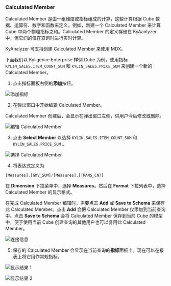 ### Calculated Member

Calculated Member 是由一组维度或指标组成的计算，这些计算根据 Cube 数据、运算符、数字和函数来定义。例如，新建一个 Calculated Member 来计算 Cube 中两个物理指标之和。Calculated Member 的定义存储在 KyAanlyzer 中，但它们的值在查询时进行实时计算。

KyAnalyzer 可支持创建 Calculated Member 来使用 MDX。 

下面我们以 Kyligence Enterprise 样例 Cube 为例，使用指标 `KYLIN_SALES.ITEM_COUNT_SUM` 和 `KYLIN_SALES.PRICE_SUM` 来创建一个新的 Calculated Member。

1. 点击指标面板右侧的**添加**按钮。

![添加指标](images/calculated_member_1.png)

2. 在弹出窗口中开始编辑 Calculated Member。

Calculated Member 创建后，会显示在弹出窗口左侧，供用户今后修改或删除。

![编辑 Calculated Member](images/calculated_member_2.png)

3. 点击 **Select Member** 以选择  `KYLIN_SALES.ITEM_COUNT_SUM` 和 `KYLIN_SALES.PRICE_SUM` 。

![选择 Calculated Member](images/calculated_member_3.png)

4. 将表达式定义为 

```sql
[Measures].[GMV_SUM]/[Measures].[TRANS_CNT]
```

在 **Dimension** 下拉菜单中，选择 **Measures**。然后在 **Format** 下拉列表中，选择 Calculated Member 的显示格式。

在完成 Calculated Member 编辑时，需要点击 **Add** 或 **Save to Schema** 来保存此 Calculated Member。点击 **Add** 会把 Calculated Member 仅添加到当前查询中。点击 **Save to Schema** 会将 Calculated Member 保存到当前 Cube 的模型中，便于使用当前 Cube 创建查询的其他用户也可以复用此 Calculated Member。

![连接信息](images/calculated_member_4.png)

5. 保存的 Calculated Member 会显示在当前查询的**指标**面板上。现在可以在报表上将它用作常规指标。

![显示结果 1](images/calculated_member_5.png)

![显示结果 2](images/calculated_member_6.png)

